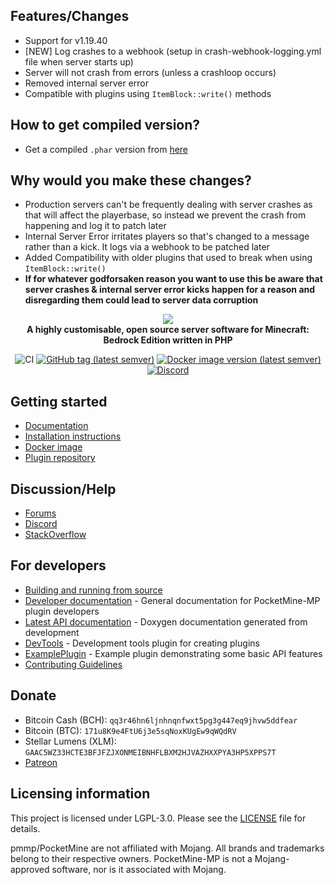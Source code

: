 ## Features/Changes
- Support for v1.19.40
- [NEW] Log crashes to a webhook (setup in crash-webhook-logging.yml file when server starts up)
- Server will not crash from errors (unless a crashloop occurs)
- Removed internal server error
- Compatible with plugins using `ItemBlock::write()` methods

## How to get compiled version?
- Get a compiled `.phar` version from [here](https://github.com/ownagepe/PocketMine-MP/releases/tag/v1.19.40)

## Why would you make these changes?
- Production servers can't be frequently dealing with server crashes as that will affect the playerbase, so instead we prevent the crash from happening and log it to patch later
- Internal Server Error irritates players so that's changed to a message rather than a kick. It logs via a webhook to be patched later
- Added Compatibility with older plugins that used to break when using `ItemBlock::write()`
- __If for whatever godforsaken reason you want to use this be aware that server crashes & internal server error kicks happen for a reason and disregarding them could lead to server data corruption__


<p align="center">
	<a href="https://pmmp.io"><img src="http://cdn.pocketmine.net/img/PocketMine-MP-h.png"></img></a><br>
	<b>A highly customisable, open source server software for Minecraft: Bedrock Edition written in PHP</b>
</p>

<p align="center">
	<img src="https://github.com/pmmp/PocketMine-MP/workflows/CI/badge.svg" alt="CI" />
	<a href="https://github.com/pmmp/PocketMine-MP/releases"><img src="https://img.shields.io/github/v/tag/pmmp/PocketMine-MP?label=release&logo=github" alt="GitHub tag (latest semver)" /></a>
	<a href="https://hub.docker.com/r/pmmp/pocketmine-mp"><img src="https://img.shields.io/docker/v/pmmp/pocketmine-mp?logo=docker&label=image" alt="Docker image version (latest semver)" /></a>
	<a href="https://discord.gg/bmSAZBG"><img src="https://img.shields.io/discord/373199722573201408?label=discord&color=7289DA&logo=discord" alt="Discord" /></a>
</p>

## Getting started
- [Documentation](http://pmmp.readthedocs.org/)
- [Installation instructions](https://pmmp.readthedocs.io/en/rtfd/installation.html)
- [Docker image](https://hub.docker.com/r/pmmp/pocketmine-mp)
- [Plugin repository](https://poggit.pmmp.io/plugins)

## Discussion/Help
- [Forums](https://forums.pmmp.io/)
- [Discord](https://discord.gg/bmSAZBG)
- [StackOverflow](https://stackoverflow.com/tags/pocketmine)

## For developers
 * [Building and running from source](BUILDING.md)
 * [Developer documentation](https://devdoc.pmmp.io) - General documentation for PocketMine-MP plugin developers
 * [Latest API documentation](https://jenkins.pmmp.io/job/PocketMine-MP-doc/doxygen/) - Doxygen documentation generated from development
 * [DevTools](https://github.com/pmmp/DevTools/) - Development tools plugin for creating plugins
 * [ExamplePlugin](https://github.com/pmmp/ExamplePlugin/) - Example plugin demonstrating some basic API features
 * [Contributing Guidelines](CONTRIBUTING.md)

## Donate
- Bitcoin Cash (BCH): `qq3r46hn6ljnhnqnfwxt5pg3g447eq9jhvw5ddfear`
- Bitcoin (BTC): `171u8K9e4FtU6j3e5sqNoxKUgEw9qWQdRV`
- Stellar Lumens (XLM): `GAAC5WZ33HCTE3BFJFZJXONMEIBNHFLBXM2HJVAZHXXPYA3HP5XPPS7T`
- [Patreon](https://www.patreon.com/pocketminemp)

## Licensing information
This project is licensed under LGPL-3.0. Please see the [LICENSE](/LICENSE) file for details.

pmmp/PocketMine are not affiliated with Mojang. All brands and trademarks belong to their respective owners. PocketMine-MP is not a Mojang-approved software, nor is it associated with Mojang.

